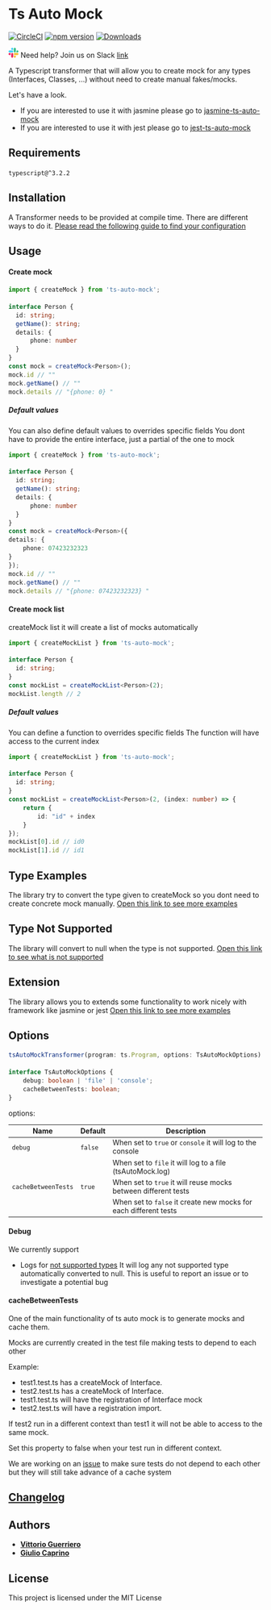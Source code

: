 # Ts Auto Mock
[![CircleCI](https://circleci.com/gh/Typescript-TDD/ts-auto-mock.svg?style=svg)](https://circleci.com/gh/Typescript-TDD/ts-auto-mock)
[![npm version](https://badge.fury.io/js/ts-auto-mock.svg)](https://badge.fury.io/js/ts-auto-mock)
[![Downloads](https://img.shields.io/npm/dt/ts-auto-mock.svg)](https://www.npmjs.com/package/ts-auto-mock)

![slack](docs/slack_small.png) Need help? Join us on Slack [link](https://join.slack.com/t/typescripttdd/shared_invite/enQtODM3MzExODE0NTk2LTNmYzRhM2M1ZDc5ODVkMmVlZWFjMTM4ZDFhNWU2NDdiYWY1MGMxZjE2ZDE0ZDZlYjY1MTkyYjRhYTQ1NjA1MWQ)


A Typescript transformer that will allow you to create mock for any types (Interfaces, Classes, ...) without need to create manual fakes/mocks.

Let's have a look.

* If you are interested to use it with jasmine please go to [jasmine-ts-auto-mock](https://github.com/uittorio/jasmine-ts-auto-mock)
* If you are interested to use it with jest please go to [jest-ts-auto-mock](https://github.com/uittorio/jest-ts-auto-mock)

## Requirements
`
typescript@^3.2.2
`

## Installation
A Transformer needs to be provided at compile time. There are different ways to do it.
[Please read the following guide to find your configuration](docs/TRANSFORMER.md)

## Usage
#### Create mock
```ts
import { createMock } from 'ts-auto-mock';

interface Person {
  id: string;
  getName(): string;
  details: {
      phone: number
  }
}
const mock = createMock<Person>();
mock.id // ""
mock.getName() // ""
mock.details // "{phone: 0} "
```

##### Default values

You can also define default values to overrides specific fields
You dont have to provide the entire interface, just a partial of the one to mock
```ts
import { createMock } from 'ts-auto-mock';

interface Person {
  id: string;
  getName(): string;
  details: {
      phone: number
  }
}
const mock = createMock<Person>({
details: {
    phone: 07423232323
}
});
mock.id // ""
mock.getName() // ""
mock.details // "{phone: 07423232323} "
```

#### Create mock list
createMock list it will create a list of mocks automatically

```ts
import { createMockList } from 'ts-auto-mock';

interface Person {
  id: string;
}
const mockList = createMockList<Person>(2);
mockList.length // 2
```

##### Default values
You can define a function to overrides specific fields
The function will have access to the current index
```ts
import { createMockList } from 'ts-auto-mock';

interface Person {
  id: string;
}
const mockList = createMockList<Person>(2, (index: number) => {
    return {
        id: "id" + index
    }
});
mockList[0].id // id0
mockList[1].id // id1
```

## Type Examples
The library try to convert the type given to createMock so you dont need to create concrete mock manually.
[Open this link to see more examples](docs/DETAILS.md)

## Type Not Supported
The library will convert to null when the type is not supported.
[Open this link to see what is not supported](docs/NOT_SUPPORTED.md)

## Extension
The library allows you to extends some functionality to work nicely with framework like jasmine or jest
[Open this link to see more examples](docs/EXTENSION.md)

## Options 
```ts
tsAutoMockTransformer(program: ts.Program, options: TsAutoMockOptions)

interface TsAutoMockOptions {
    debug: boolean | 'file' | 'console';
    cacheBetweenTests: boolean;
}
```
options:

| Name                  | Default                     |  Description    |
| -------------         | --------------------------- | --------------- |
| `debug`               | `false`                     | When set to `true` or `console` it will log to the console
|                       |                             | When set to `file` it will log to a file (tsAutoMock.log)
| `cacheBetweenTests`   | `true`                      | When set to `true` it will reuse mocks between different tests
|                       |                             | When set to `false` it create new mocks for each different tests

#### Debug
We currently support
- Logs for [not supported types](docs/NOT_SUPPORTED.md)
It will log any not supported type automatically converted to null.
This is useful to report an issue or to investigate a potential bug

#### cacheBetweenTests
One of the main functionality of ts auto mock is to generate mocks and cache them.

Mocks are currently created in the test file making tests to depend to each other

Example:
- test1.test.ts has a createMock of Interface.
- test2.test.ts has a createMock of Interface.
- test1.test.ts will have the registration of Interface mock
- test2.test.ts will have a registration import.

If test2 run in a different context than test1 it will not be able to access to the same mock. 

Set this property to false when your test run in different context.

We are working on an [issue](https://github.com/Typescript-TDD/ts-auto-mock/issues/101) to make sure tests do not depend to each other but they will still take advance of a cache system 
 
## [Changelog](CHANGELOG.md)

## Authors

* [**Vittorio Guerriero**](https://github.com/uittorio)
* [**Giulio Caprino**](https://github.com/pmyl)

## License

This project is licensed under the MIT License
